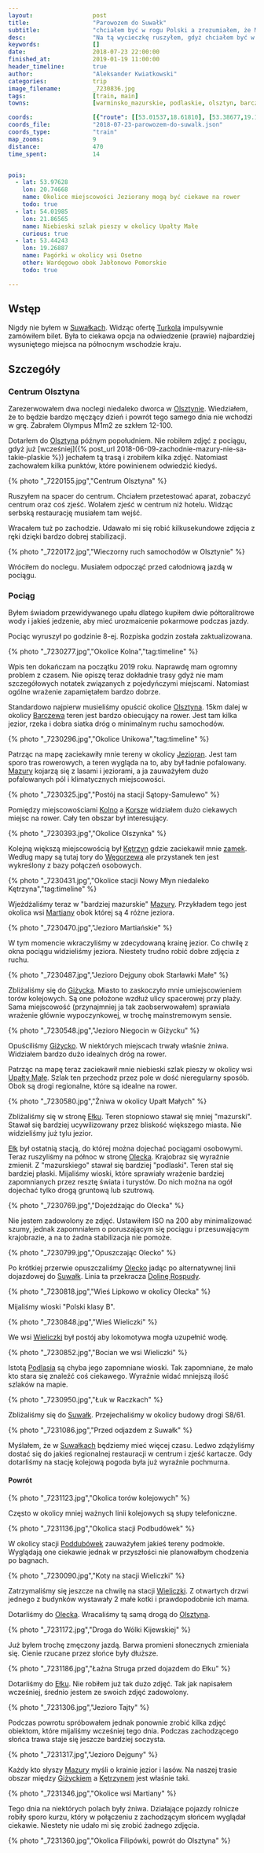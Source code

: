 ```yaml
---
layout:                 post
title:                  "Parowozem do Suwałk"
subtitle:               "chciałem być w rogu Polski a zrozumiałem, że Mazury to nie tylko lasy i jeziora, a ścieżki i pagórki"
desc:                   "Na tą wycieczkę ruszyłem, gdyż chciałem być w północno-wschodnim rogu Polski. Nie byłem pewien jak ciekawe to są tereny. W trakcie jazdy okazało się, że koniecznie będę chciał ponownie przyjechać na rower w okolice Kętrzyna."
keywords:               []
date:                   2018-07-23 22:00:00
finished_at:            2019-01-19 11:00:00
header_timeline:        true
author:                 "Aleksander Kwiatkowski"
categories:             trip
image_filename:         _7230836.jpg
tags:                   [train, main]
towns:                  [warminsko_mazurskie, podlaskie, olsztyn, barczewo, biskupiec_olsztynski, kolno, bisztynek, korsze, ketrzyn, ryn, gizycko, wydminy, stare_juchy, elk, olecko, wieliczki, raczki, suwalki]

coords:                 [{"route": [[53.01537,18.61810], [53.38677,19.14751], [53.58697,19.57735], [53.67166,19.80051], [53.78094,20.47754]], "type": "train"}, {"route": [[53.78013,20.47823], [53.94898,20.98222], [54.17707,21.12093], [54.06721,21.34615], [54.02811,21.75607], [53.93645,22.14403], [53.82717,22.35964], [53.93483,22.50383], [54.03375,22.49353], [53.98250,22.58211], [53.99583,22.78467], [54.07084,22.93779], [54.10598,22.94577]], "type": "train"}]
coords_file:            "2018-07-23-parowozem-do-suwalk.json"
coords_type:            "train"
map_zooms:              9
distance:               470
time_spent:             14


pois:
  - lat: 53.97628
    lon: 20.74668
    name: Okolice miejscowości Jeziorany mogą być ciekawe na rower
    todo: true
  - lat: 54.01985
    lon: 21.86565  
    name: Niebieski szlak pieszy w okolicy Upałty Małe
    curious: true
  - lat: 53.44243
    lon: 19.26887  
    name: Pagórki w okolicy wsi Osetno
    other: Wardęgowo obok Jabłonowo Pomorskie
    todo: true

---
```


[turkol]: http://www.turkol.pl/
[wiki-ketrzyn-zamek]: https://pl.wikipedia.org/wiki/Zamek_w_K%C4%99trzynie
[wiki-upalty-male]: https://pl.wikipedia.org/wiki/Upa%C5%82ty_Ma%C5%82e
[wiki-suwalki]: https://pl.wikipedia.org/wiki/Suwa%C5%82ki
[wiki-olsztyn]: https://pl.wikipedia.org/wiki/Olsztyn
[wiki-barczewo]: https://pl.wikipedia.org/wiki/Barczewo
[wiki-jeziorany]: https://pl.wikipedia.org/wiki/Jeziorany
[wiki-mazury]: https://pl.wikipedia.org/wiki/Mazury
[wiki-kolno]: https://pl.wikipedia.org/wiki/Kolno_(wojew%C3%B3dztwo_warmi%C5%84sko-mazurskie)
[wiki-korsze]: https://pl.wikipedia.org/wiki/Korsze
[wiki-ketrzyn]: https://pl.wikipedia.org/wiki/K%C4%99trzyn
[wiki-wegorzewo]: https://pl.wikipedia.org/wiki/W%C4%99gorzewo
[wiki-martiany]: https://pl.wikipedia.org/wiki/Martiany
[wiki-gizycko]: https://pl.wikipedia.org/wiki/Gi%C5%BCycko
[wiki-elk]: https://pl.wikipedia.org/wiki/E%C5%82k
[wiki-olecko]: https://pl.wikipedia.org/wiki/Olecko
[wiki-dolina-rospudy]: https://pl.wikipedia.org/wiki/Obszar_Chronionego_Krajobrazu_Dolina_Rospudy
[wiki-wieliczki]: https://pl.wikipedia.org/wiki/Wieliczki
[wiki-podlasie]: https://pl.wikipedia.org/wiki/Podlasie
[wiki-poddubowek]: https://pl.wikipedia.org/wiki/Poddub%C3%B3wek


## Wstęp

Nigdy nie byłem w [Suwałkach][wiki-suwalki]. Widząc ofertę [Turkola][turkol]
impulsywnie zamówiłem bilet. Była to ciekawa opcja na odwiedzenie (prawie)
najbardziej wysuniętego miejsca na północnym wschodzie kraju.

## Szczegóły

### Centrum Olsztyna

Zarezerwowałem dwa noclegi niedaleko dworca w [Olsztynie][wiki-olsztyn].
Wiedziałem, że to będzie bardzo męczący dzień i powrót tego samego dnia nie wchodzi w grę.
Zabrałem Olympus M1m2 ze szkłem 12-100.

Dotarłem do [Olsztyna][wiki-olsztyn] późnym popołudniem. Nie robiłem zdjęć
z pociągu, gdyż już [wcześniej]({% post_url 2018-06-09-zachodnie-mazury-nie-sa-takie-plaskie %})
jechałem tą trasą i zrobiłem kilka zdjęć. Natomiast zachowałem kilka punktów,
które powinienem odwiedzić kiedyś.

{% photo "\_7220155.jpg","Centrum Olsztyna" %}

Ruszyłem na spacer do centrum. Chciałem przetestować aparat, zobaczyć centrum
oraz coś zjeść. Wolałem zjeść w centrum niż hotelu. Widząc serbską restaurację
musiałem tam wejść.

Wracałem tuż po zachodzie. Udawało mi się robić kilkusekundowe zdjęcia
z ręki dzięki bardzo dobrej stabilizacji.

{% photo "\_7220172.jpg","Wieczorny ruch samochodów w Olsztynie" %}

Wróciłem do noclegu. Musiałem odpocząć przed całodniową jazdą w pociągu.

### Pociąg

Byłem świadom przewidywanego upału dlatego kupiłem dwie półtoralitrowe wody
i jakieś jedzenie, aby mieć urozmaicenie pokarmowe podczas jazdy.

Pociąc wyruszył po godzinie 8-ej. Rozpiska godzin została zaktualizowana.

{% photo "\_7230277.jpg","Okolice Kolna","tag:timeline" %}

Wpis ten dokańczam na początku 2019 roku. Naprawdę mam ogromny problem z czasem.
Nie opiszę teraz dokładnie trasy gdyż nie mam szczegółowych notatek związanych
z pojedyńczymi miejscami. Natomiast ogólne wrażenie zapamiętałem bardzo dobrze.

Standardowo najpierw musieliśmy opuścić okolice [Olsztyna][wiki-olsztyn].
15km dalej w okolicy [Barczewa][wiki-barczewo] teren jest bardzo obiecujący na rower.
Jest tam kilka jezior, rzeka i dobra siatka dróg o minimalnym ruchu samochodów.

{% photo "\_7230296.jpg","Okolice Unikowa","tag:timeline" %}

Patrząc na mapę zaciekawiły mnie tereny w okolicy [Jezioran][wiki-jeziorany].
Jest tam sporo tras rowerowych, a teren wygląda na to, aby był ładnie pofalowany.
[Mazury][wiki-mazury] kojarzą się z lasami i jeziorami, a ja zauważyłem dużo
pofalowanych pól i klimatycznych miejscowości.

{% photo "\_7230325.jpg","Postój na stacji Sątopy-Samulewo" %}

Pomiędzy miejscowościami [Kolno][wiki-kolno] a [Korsze][wiki-korsze]
widziałem dużo ciekawych miejsc na rower. Cały ten obszar był interesujący.

{% photo "\_7230393.jpg","Okolice Olszynka" %}

Kolejną większą miejscowością był [Kętrzyn][wiki-ketrzyn] gdzie zaciekawił
mnie [zamek][wiki-ketrzyn-zamek]. Według mapy są tutaj tory do [Węgorzewa][wiki-wegorzewo]
ale przystanek ten jest wykreślony z bazy połączeń osobowych.

{% photo "\_7230431.jpg","Okolice stacji Nowy Młyn niedaleko Kętrzyna","tag:timeline" %}

Wjeżdżaliśmy teraz w "bardziej mazurskie" [Mazury][wiki-mazury].
Przykładem tego jest okolica wsi [Martiany][wiki-martiany] obok której są 4 różne jeziora.

{% photo "\_7230470.jpg","Jezioro Martiańskie" %}

W tym momencie wkraczyliśmy w zdecydowaną krainę jezior. Co chwilę
z okna pociągu widzieliśmy jeziora. Niestety trudno robić dobre zdjęcia
z ruchu.

{% photo "\_7230487.jpg","Jezioro Dejguny obok Starławki Małe" %}

Zbliżaliśmy się do [Giżycka][wiki-gizycko]. Miasto to zaskoczyło mnie
umiejscowieniem torów kolejowych. Są one położone wzdłuż ulicy spacerowej przy plaży.
Sama miejscowość (przynajmniej ja tak zaobserwowałem) sprawiała
wrażenie głównie wypoczynkowej, w trochę mainstremowym sensie.

{% photo "\_7230548.jpg","Jezioro Niegocin w Giżycku" %}

Opuściliśmy [Giżycko][wiki-gizycko].
W niektórych miejscach trwały właśnie żniwa. Widziałem bardzo dużo idealnych dróg
na rower.

Patrząc na mapę teraz zaciekawił mnie niebieski szlak pieszy w okolicy
wsi [Upałty Małe][wiki-upalty-male]. Szlak ten przechodz przez pole w dość
nieregularny sposób. Obok są drogi regionalne, które są idealne na rower.

{% photo "\_7230580.jpg","Żniwa w okolicy Upałt Małych" %}

Zbliżaliśmy się w stronę [Ełku][wiki-elk]. Teren stopniowo stawał się
mniej "mazurski". Stawał się bardziej ucywilizowany przez bliskość
większego miasta. Nie widzieliśmy już tylu jezior.

[Ełk][wiki-elk] był ostatnią stacją, do której można dojechać pociągami
osobowymi. Teraz ruszyliśmy na północ w stronę [Olecka][wiki-olecko].
Krajobraz się wyraźnie zmienił. Z "mazurskiego" stawał się bardziej
"podlaski". Teren stał się bardziej płaski. Mijaliśmy wioski, które
sprawiały wrażenie bardziej zapomnianych przez resztę świata i turystów.
Do nich można na ogół dojechać tylko drogą gruntową lub szutrową.

{% photo "\_7230769.jpg","Dojeżdżając do Olecka" %}

Nie jestem zadowolony ze zdjęć. Ustawiłem ISO na 200 aby minimalizować szumy, jednak
zapomniałem o poruszającym się pociągu i przesuwającym krajobrazie,
a na to żadna stabilizacja nie pomoże.

{% photo "\_7230799.jpg","Opuszczając Olecko" %}

Po krótkiej przerwie opuszczaliśmy [Olecko][wiki-olecko] jadąc po alternatywnej
linii dojazdowej do [Suwałk][wiki-suwalki]. Linia ta przekracza
[Dolinę Rospudy][wiki-dolina-rospudy].

{% photo "\_7230818.jpg","Wieś Lipkowo w okolicy Olecka" %}

Mijaliśmy wioski "Polski klasy B".

{% photo "\_7230848.jpg","Wieś Wieliczki" %}

We wsi [Wieliczki][wiki-wieliczki] był postój aby lokomotywa mogła uzupełnić
wodę.

{% photo "\_7230852.jpg","Bocian we wsi Wieliczki" %}

Istotą [Podlasia][wiki-podlasie] są chyba jego zapomniane wioski.
Tak zapomniane, że mało kto stara się znaleźć coś ciekawego. Wyraźnie
widać mniejszą ilość szlaków na mapie.

{% photo "\_7230950.jpg","Łuk w Raczkach" %}

Zbliżaliśmy się do [Suwałk][wiki-suwalki]. Przejechaliśmy w okolicy
budowy drogi S8/61.

{% photo "\_7231086.jpg","Przed odjazdem z Suwałk" %}

Myślałem, że w [Suwałkach][wiki-suwalki] będziemy mieć więcej czasu. Ledwo
zdążyliśmy dostać się do jakieś regionalnej restauracji w centrum
i zjeść kartacze.
Gdy dotarliśmy na stację kolejową pogoda była już wyraźnie pochmurna.

#### Powrót

{% photo "\_7231123.jpg","Okolica torów kolejowych" %}

Często w okolicy mniej ważnych linii kolejowych są słupy telefoniczne.

{% photo "\_7231136.jpg","Okolica stacji Podbudówek" %}

W okolicy stacji [Poddubówek][wiki-poddubowek] zauważyłem jakieś tereny podmokłe.
Wyglądają one ciekawie jednak w przyszłości nie planowałbym
chodzenia po bagnach.

{% photo "\_7230090.jpg","Koty na stacji Wieliczki" %}

Zatrzymaliśmy się jeszcze na chwilę na stacji [Wieliczki][wiki-wieliczki].
Z otwartych drzwi jednego z budynków wystawały 2 małe kotki i prawdopodobnie ich
mama.

Dotarliśmy do [Olecka][wiki-olecko]. Wracaliśmy tą samą drogą do
[Olsztyna][wiki-olsztyn].

{% photo "\_7231172.jpg","Droga do Wólki Kijewskiej" %}

Już byłem trochę zmęczony jazdą. Barwa promieni słonecznych zmieniała się.
Cienie rzucane przez słońce były dłuższe.

{% photo "\_7231186.jpg","Łaźna Struga przed dojazdem do Ełku" %}

Dotarliśmy do [Ełku][wiki-elk]. Nie robiłem już tak dużo zdjęć. Tak jak napisałem wcześniej,
średnio jestem ze swoich zdjęć zadowolony.

{% photo "\_7231306.jpg","Jezioro Tajty" %}

Podczas powrotu spróbowałem jednak ponownie zrobić kilka zdjęć obiektom,
które mijaliśmy wcześniej tego dnia. Podczas zachodzącego słońca
trawa staje się jeszcze bardziej soczysta.

{% photo "\_7231317.jpg","Jezioro Dejguny" %}

Każdy kto słyszy [Mazury][wiki-mazury] myśli o krainie jezior i lasów.
Na naszej trasie obszar między [Giżyckiem][wiki-gizycko] a
[Kętrzynem][wiki-ketrzyn] jest właśnie taki.

{% photo "\_7231346.jpg","Okolice wsi Martiany" %}

Tego dnia na niektórych polach były żniwa. Działające pojazdy rolnicze
robiły sporo kurzu, który w połączeniu z zachodzącym słońcem wyglądał
ciekawie. Niestety nie udało mi się zrobić żadnego zdjęcia.

{% photo "\_7231360.jpg","Okolica Filipówki, powrót do Olsztyna" %}
